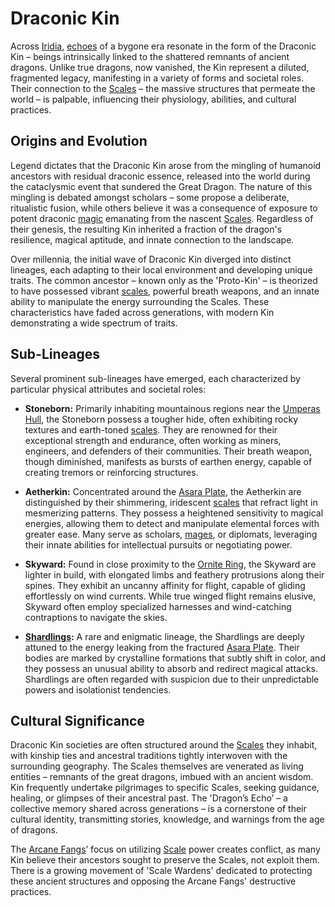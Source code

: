 # Draconic Kin

Across [Iridia](/geography/world/iridia.md), [echoes](/raw/20250501/soul/echoes.md) of a bygone era resonate in the form of the Draconic Kin – beings intrinsically linked to the shattered remnants of ancient dragons. Unlike true dragons, now vanished, the Kin represent a diluted, fragmented legacy, manifesting in a variety of forms and societal roles. Their connection to the [Scales](/geography/landmark/scale.md) – the massive structures that permeate the world – is palpable, influencing their physiology, abilities, and cultural practices.

## Origins and Evolution

Legend dictates that the Draconic Kin arose from the mingling of humanoid ancestors with residual draconic essence, released into the world during the cataclysmic event that sundered the Great Dragon. The nature of this mingling is debated amongst scholars – some propose a deliberate, ritualistic fusion, while others believe it was a consequence of exposure to potent draconic [magic](/structure/mechanic/magic.md) emanating from the nascent [Scales](/geography/landmark/scale.md). Regardless of their genesis, the resulting Kin inherited a fraction of the dragon's resilience, magical aptitude, and innate connection to the landscape.

Over millennia, the initial wave of Draconic Kin diverged into distinct lineages, each adapting to their local environment and developing unique traits. The common ancestor – known only as the 'Proto-Kin' – is theorized to have possessed vibrant [scales](/geography/landmark/scale.md), powerful breath weapons, and an innate ability to manipulate the energy surrounding the Scales. These characteristics have faded across generations, with modern Kin demonstrating a wide spectrum of traits.

## Sub-Lineages

Several prominent sub-lineages have emerged, each characterized by particular physical attributes and societal roles:

*   **Stoneborn:** Primarily inhabiting mountainous regions near the [Umperas Hull](/geography/scale/umperas-hull.md), the Stoneborn possess a tougher hide, often exhibiting rocky textures and earth-toned [scales](/geography/landmark/scale.md). They are renowned for their exceptional strength and endurance, often working as miners, engineers, and defenders of their communities. Their breath weapon, though diminished, manifests as bursts of earthen energy, capable of creating tremors or reinforcing structures.

*   **Aetherkin:** Concentrated around the [Asara Plate](/geography/scale/asara-plate.md), the Aetherkin are distinguished by their shimmering, iridescent [scales](/geography/landmark/scale.md) that refract light in mesmerizing patterns. They possess a heightened sensitivity to magical energies, allowing them to detect and manipulate elemental forces with greater ease. Many serve as scholars, [mages](/raw/20250504/mage/mages.md), or diplomats, leveraging their innate abilities for intellectual pursuits or negotiating power.

*   **Skyward:** Found in close proximity to the [Ornite Ring](/geography/scale/ornite-ring.md), the Skyward are lighter in build, with elongated limbs and feathery protrusions along their spines. They exhibit an uncanny affinity for flight, capable of gliding effortlessly on wind currents. While true winged flight remains elusive, Skyward often employ specialized harnesses and wind-catching contraptions to navigate the skies.

*   **[Shardlings](/raw/20250501/species/shardlings.md):** A rare and enigmatic lineage, the Shardlings are deeply attuned to the energy leaking from the fractured [Asara Plate](/geography/scale/asara-plate.md). Their bodies are marked by crystalline formations that subtly shift in color, and they possess an unusual ability to absorb and redirect magical attacks. Shardlings are often regarded with suspicion due to their unpredictable powers and isolationist tendencies.

## Cultural Significance

Draconic Kin societies are often structured around the [Scales](/geography/landmark/scale.md) they inhabit, with kinship ties and ancestral traditions tightly interwoven with the surrounding geography. The Scales themselves are venerated as living entities – remnants of the great dragons, imbued with an ancient wisdom. Kin frequently undertake pilgrimages to specific Scales, seeking guidance, healing, or glimpses of their ancestral past. The 'Dragon’s Echo’ – a collective memory shared across generations – is a cornerstone of their cultural identity, transmitting stories, knowledge, and warnings from the age of dragons.

The [Arcane Fangs](/structure/society/factions/arcane-fangs.md)’ focus on utilizing [Scale](/geography/landmark/scale.md) power creates conflict, as many Kin believe their ancestors sought to preserve the Scales, not exploit them. There is a growing movement of 'Scale Wardens' dedicated to protecting these ancient structures and opposing the Arcane Fangs' destructive practices.

